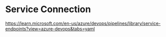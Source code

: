 # Service Connection

https://learn.microsoft.com/en-us/azure/devops/pipelines/library/service-endpoints?view=azure-devops&tabs=yaml
